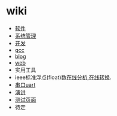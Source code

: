 # wiki

* [软件](/soft/index)
* [系统管理](sys-manage/index)
* [开发](dev/index)
* [gcc](gcc/index)
* [blog](blog/index)
* [web](web/index)
* 实用工具
* ieee标准浮点(float)数[在线分析](http://babbage.cs.qc.cuny.edu/IEEE-754/),[在线转换](http://www.binaryconvert.com/).
* [串口uart](uart)
* [演讲](yanjiang)
* [测试页面](test/test)
* 待定